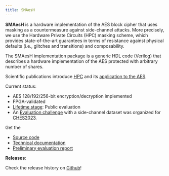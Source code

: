 ```yaml
---
title: SMAesH
---
```


**SMAesH** is a hardware implementation of the AES block cipher that uses
masking as a countermeasure against side-channel attacks.
More precisely, we use the Hardware Private Circuits (HPC) masking scheme, which
provides state-of-the-art guarantees in terms of resistance against physical
defaults (i.e., glitches and transitions) and composability.

The SMAesH implementation package is a generic HDL code (Verilog) that
describes a hardware implementation of the AES protected with arbitrary number
of shares.

Scientific publications introduce [HPC](https://eprint.iacr.org/2020/185) and
its [application to the AES](https://eprint.iacr.org/2022/252).

Current status:
- AES 128/192/256-bit encryption/decryption implemented
- FPGA-validated
- [Lifetime stage](/about/organization#lifetime): Public evaluation
- An [Evaluation challenge](https://smaesh-challenge.simple-crypto.org/) with a side-channel dataset was organized for [CHES2023](https://ches.iacr.org/2023/challenge.php).

Get the
- [Source code](https://github.com/simple-crypto/SMAesH)
- [Technical documentation](https://github.com/simple-crypto/SMAesH/releases/latest/download/SMAesH.pdf)
- [Preliminary evaluation report](/pdfs/SMAesH_preliminary_eval.pdf)

**Releases**:

Check the release history on [Github](https://github.com/simple-crypto/SMAesH/releases)!

